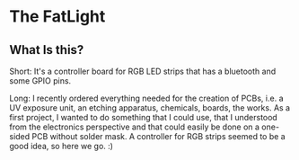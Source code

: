 The FatLight
======================================

What Is this?
-------------
Short: It's a controller board for RGB LED strips that has a bluetooth and some GPIO pins.

Long: I recently ordered everything needed for the creation of PCBs, i.e. a UV exposure unit,
an etching apparatus, chemicals, boards, the works. As a first project, I wanted to do something
that I could use, that I understood from the electronics perspective and that could easily be
done on a one-sided PCB without solder mask. A controller for RGB strips seemed to be a good idea, so here we go. :)
